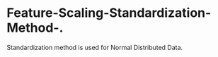 # Feature-Scaling-Standardization-Method-.
Standardization method is used for Normal Distributed Data. 
